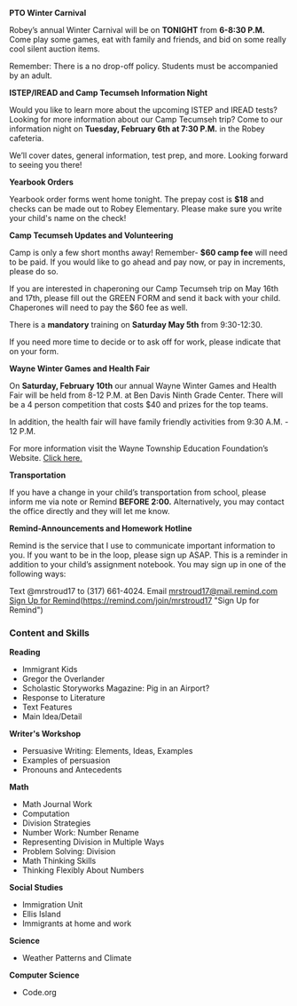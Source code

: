 **PTO Winter Carnival**
  
Robey’s annual Winter Carnival will be on **TONIGHT** from **6-8:30 P.M.** Come play some games, eat with family and friends, and bid on some really cool silent auction items. 

Remember: There is a no drop-off policy. Students must be accompanied by an adult.

**ISTEP/IREAD and Camp Tecumseh Information Night**
  
Would you like to learn more about the upcoming ISTEP and IREAD tests? Looking for more information about our Camp Tecumseh trip? Come to our information night on **Tuesday, February 6th at 7:30 P.M.** in the Robey cafeteria. 
  
We’ll cover dates, general information, test prep, and more. Looking forward to seeing you there!

**Yearbook Orders**

Yearbook order forms went home tonight. The prepay cost is **$18** and checks can be made out to Robey Elementary. Please make sure you write your child's name on the check!

**Camp Tecumseh Updates and Volunteering**

Camp is only a few short months away! Remember- **$60 camp fee** will need to be paid. If you would like to go ahead and pay now, or pay in increments, please do so. 

If you are interested in chaperoning our Camp Tecumseh trip on May 16th and 17th, please fill out the GREEN FORM and send it back with your child. Chaperones will need to pay the $60 fee as well. 

There is a **mandatory** training on **Saturday May 5th** from 9:30-12:30.

If you need more time to decide or to ask off for work, please indicate that on your form.

**Wayne Winter Games and Health Fair**

On **Saturday, February 10th** our annual Wayne Winter Games and Health Fair will be held from 8-12 P.M. at  Ben Davis Ninth Grade Center. There will be a 4 person competition that costs $40 and prizes for the top teams. 

In addition, the health fair will have family friendly activities from 9:30 A.M. - 12 P.M. 
  
For more information visit the Wayne Township Education Foundation’s Website. [Click here.](http://wtef.wayne.k12.in.us/wayne-winter-games/ "WTEF Site")

**Transportation**

If you have a change in your child’s transportation from school, please inform me via note or Remind **BEFORE 2:00.** Alternatively, you may contact the office directly and they will let me know.

**Remind-Announcements and Homework Hotline**

Remind is the service that I use to communicate important information to you. If you want to be in the loop, please sign up ASAP. This is a reminder in addition to your child’s assignment notebook. You may sign up in one of the following ways:

Text @mrstroud17 to (317) 661-4024.
Email mrstroud17@mail.remind.com
[Sign Up for Remind](#)(https://remind.com/join/mrstroud17 "Sign Up for Remind")

### Content and Skills

**Reading**
* Immigrant Kids
* Gregor the Overlander
* Scholastic Storyworks Magazine: Pig in an Airport? 
* Response to Literature
* Text Features
* Main Idea/Detail

**Writer's Workshop** 
* Persuasive Writing: Elements, Ideas, Examples
* Examples of persuasion
* Pronouns and Antecedents

**Math**
* Math Journal Work
* Computation
* Division Strategies
* Number Work: Number Rename
* Representing Division in Multiple Ways
* Problem Solving: Division
* Math Thinking Skills
* Thinking Flexibly About Numbers

**Social Studies**
* Immigration Unit
* Ellis Island
* Immigrants at home and work

**Science**
* Weather Patterns and Climate

**Computer Science**
* Code.org
